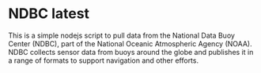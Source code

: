 # NDBC latest
This is a simple nodejs script to pull data from the National Data Buoy Center (NDBC), part of the National Oceanic Atmospheric Agency (NOAA).  NDBC collects sensor data from buoys around the globe and publishes it in a range of formats to support navigation and other efforts.
